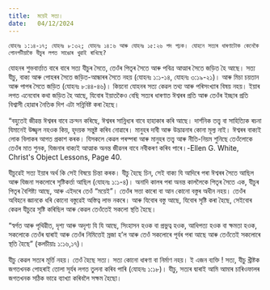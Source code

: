```yaml
---
title:  ময়েই সত্য।
date:   04/12/2024
---
```


`যোহনঃ ১:১৪-১৭; যোহনঃ ৮:৩২; যোহনঃ ১৪:৬ আৰু যোহনঃ ১৫:২৬ পদ পঢ়ক। যোহনে সত্যৰ ধাৰণাটোক কেনেকৈ পোনপটীয়াকৈ যীচুৰ লগত সাঙোৰ খুৱাই ৰাখিছে?`

যোহনৰ শুভবাৰ্ত্তাত বাৰে বাৰে সত্য যীচুৰ সৈতে, তেওঁৰ পিতৃৰ সৈতে আৰু পবিত্ৰ আত্মাৰ সৈতে জড়িত হৈ আছে। সত্য যীচু, বাক্য আৰু পোহৰৰ সৈতে জড়িত-আন্ধাৰৰ সৈতে নহয় (যোহনঃ ১:১-১৪, যোহনঃ ৩:১৯-২১)। আৰু মিচা চয়তান আৰু পাপৰ সৈতে জড়িত (যোহনঃ ৮:৪৪-৪৬)। কিয়নো যোহনৰ সত্য কেৱল তথ্য আৰু পৰিসংখ্যাৰ বিষয় নহয়। ইয়াৰ লগত এনেবোৰ কথা জড়িত হৈ আছে, যিবোৰ ইয়াতকৈও বেছি সত্যৰ ধাৰণাত ঈশ্বৰৰ প্ৰতি আৰু তেওঁৰ ইচ্ছাৰ প্ৰতি বিশ্বাসী হোৱাৰ নৈতিক দিশ এটা সন্নিবিষ্ট কৰা হৈছে।

“বহুতেই জীৱন্ত ঈশ্বৰৰ বাবে ক্ৰন্দন কৰিছে, ঈশ্বৰৰ সান্নিধ্যৰ বাবে হাহাকাৰ কৰি আছে। দাৰ্শনিক তত্ত্ব বা সাহিত্যিক ৰচনা যিমানেই উজ্জ্বল নহওক কিয়, হৃদয়ক সন্তুষ্ট কৰিব নোৱাৰে। মানুহৰ দাবী আৰু উদ্ভাৱনাৰ কোনা মূল্য নাই। ঈশ্বৰৰ বাক্যই লোক বিলাকৰ আগত প্ৰকাশ কৰক। যিসকলে কেৱল পৰম্পৰা আৰু মানুহৰ তত্ত্ব আৰু নীতি-নিয়ম শুনিছে তেওঁলোকে তেওঁৰ মাত শুনক, যিজনাৰ বাক্যই আত্মাক অনন্ত জীৱনৰ বাবে নবীকৰণ কৰিব পাৰে।-Ellen G. White, Christ's Object Lessons, Page 40.

যীচুৱেই সত্য ইয়াৰ অৰ্থ কি সেই বিষয়ে চিন্তা কৰক। যীচু হৈছে চিন, সেই বাক্য যি আদিৰে পৰা ঈশ্বৰৰ সৈতে আছিল আৰু যিজনা সকলোৰে সৃষ্টিকৰ্ত্তা আছিল (যোহনঃ ১:১-৪)। অনাদি কালৰ পৰা অনন্ত কাললৈকে পিতৃৰ সৈতে এক, যীচুৰ পিতৃৰ বৈশিষ্ট্য আছে, আৰু এইদৰে তেওঁ “ময়েই”। তেওঁৰ সত্তা কাৰো বা আন কোনো বস্তুৰ অধীন নহয়। তেওঁৰ অবিহনে জ্ঞানকে ধৰি কোনো বস্তুৱেই অস্তিত্ব লাভ নকৰে। আৰু যিবোৰ বস্তু আছে, যিবোৰ সৃষ্টি কৰা হৈছে, সেইবোৰ কেৱল যীচুৱে সৃষ্টি কৰিছিল আৰু কেৱল তেওঁতেই সকলো স্থতি হৈছে।

“স্বৰ্গত আৰু পৃথিৱীত, দৃশ্য আৰু অদৃশ্য যি যি আছে, সিংহাসন হওক বা প্ৰভুত্ব হওক, আধিপত্য হওক বা ক্ষমতা হওক, সকলোকে তেওঁৰ দ্বাৰাই আৰু তেওঁৰ নিমিত্তেই স্ৰজা হ’ল আৰু তেওঁ সকলোৰে পূৰ্বৰ পৰা আছে আৰু তেওঁতেই সকলোৰে স্থতি হৈছে” (কলচীয়াঃ ১:১৬,১৭)।

যীচু কেৱল সত্যৰ মূৰ্ত্তি নহয়। তেওঁ হৈছে সত্য। সত্য কোনো ধাৰণা বা নিৰ্মাণ নহয়। ই এজন ব্যক্তি ! সত্য, যীচু খ্ৰীষ্টক জগতখনক পোহৰাই তোলা সূৰ্যৰ লগত তুলনা কৰিব পাৰি (যোহনঃ ১:১৮)। যীচু, সত্যৰ দ্বাৰাই আমি আমাৰ চাৰিওফালৰ জগতখনক সঠিক ভাৱে ব্যাখ্যা কৰিবলৈ সক্ষম হৈছো।